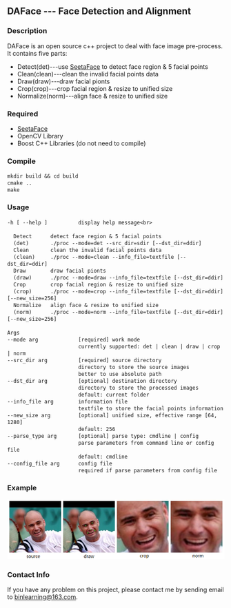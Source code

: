 ## DAFace --- Face Detection and Alignment

### Description
DAFace is an open source c++ project to deal with face image pre-process. It contains five parts:
* Detect(det)---use [SeetaFace](https://github.com/seetaface/SeetaFaceEngine) to detect face region & 5 facial points
* Clean(clean)---clean the invalid facial points data
* Draw(draw)---draw facial pionts
* Crop(crop)---crop facial region & resize to unified size
* Normalize(norm)---align face & resize to unified size

### Required
* [SeetaFace](https://github.com/seetaface/SeetaFaceEngine)
* OpenCV Library
* Boost C++ Libraries (do not need to compile)

### Compile
    mkdir build && cd build
    cmake ..
    make

### Usage
    -h [ --help ]          display help message<br>

      Detect      detect face region & 5 facial points
      (det)       ./proc --mode=det --src_dir=sdir [--dst_dir=ddir]
      Clean       clean the invalid facial points data
      (clean)     ./proc --mode=clean --info_file=textfile [--dst_dir=ddir]
      Draw        draw facial pionts
      (draw)      ./proc --mode=draw --info_file=textfile [--dst_dir=ddir]
      Crop        crop facial region & resize to unified size
      (crop)      ./proc --mode=crop --info_file=textfile [--dst_dir=ddir] [--new_size=256]
      Normalize   align face & resize to unified size
      (norm)      ./proc --mode=norm --info_file=textfile [--dst_dir=ddir] [--new_size=256]

    Args
    --mode arg             [required] work mode
                           currently supported: det | clean | draw | crop | norm
    --src_dir arg          [required] source directory
                           directory to store the source images
                           better to use absolute path
    --dst_dir arg          [optional] destination directory
                           directory to store the processed images
                           default: current folder
    --info_file arg        information file
                           textfile to store the facial points information
    --new_size arg         [optional] unified size, effective range [64, 1280]
                           default: 256
    --parse_type arg       [optional] parse type: cmdline | config
                           parse parameters from command line or config file
                           default: cmdline
    --config_file arg      config file
                           required if parse parameters from config file

### Example
![example](./doc/example.png)

### Contact Info
If you have any problem on this project, please contact me by sending email to binlearning@163.com.
